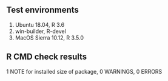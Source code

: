 ## Test environments

1. Ubuntu 18.04, R 3.6
2. win-builder, R-devel
3. MacOS Sierra 10.12, R 3.5.0

## R CMD check results

1 NOTE for installed size of package, 0 WARNINGS, 0 ERRORS
